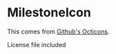 # MilestoneIcon

This comes from [Github's Octicons](https://github.com/primer/octicons).

License file included